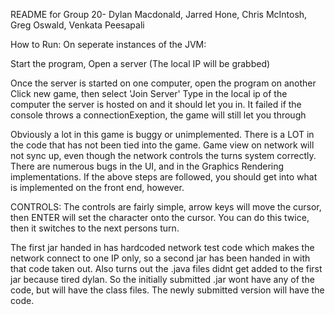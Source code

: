 README for Group 20-
Dylan Macdonald, Jarred Hone, Chris McIntosh, Greg Oswald, Venkata Peesapali

How to Run:
On seperate instances of the JVM:

Start the program,
Open a server (The local IP will be grabbed)

Once the server is started on one computer, open the program on another
Click new game, then select 'Join Server'
Type in the local ip of the computer the server is hosted on and it should let you in. It failed if the console throws a connectionExeption, the game will still let you through


Obviously a lot in this game is buggy or unimplemented. There is a LOT in the code that has not been tied into the game. Game view on network will not sync up, even though the network controls the turns system correctly. There are numerous bugs in the UI, and in the Graphics Rendering implementations. If the above steps are followed, you should get into what is implemented on the front end, however.


CONTROLS:
The controls are fairly simple,
arrow keys will move the cursor, then ENTER will set the character onto the cursor. You can do this twice, then it switches to the next persons turn. 

The first jar handed in has hardcoded network test code which makes the network connect to one IP only, so a second jar has been handed in with that code taken out. Also turns out the .java files didnt get added to the first jar because tired dylan. So the initially submitted .jar wont have any of the code, but will have the class files. The newly submitted version will have the code.
